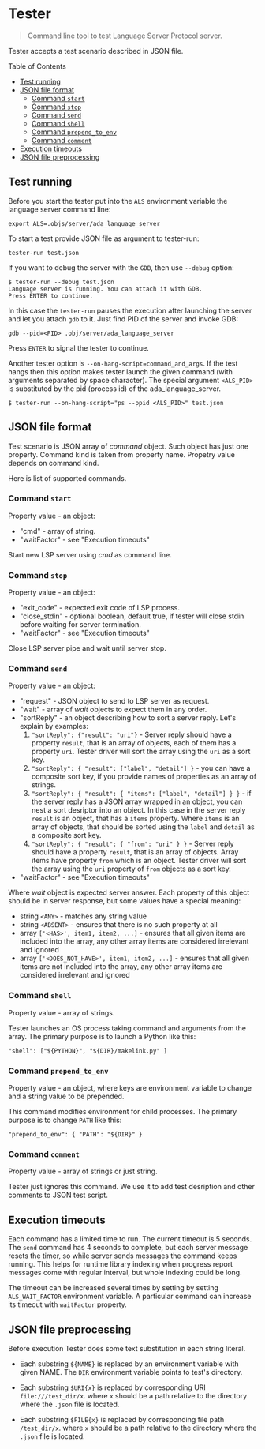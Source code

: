 Tester
======

> Command line tool to test Language Server Protocol server.

Tester accepts a test scenario described in JSON file.

Table of Contents

* [Test running](#test-running)
* [JSON file format](#json-file-format)
   * [Command `start`](#command-start)
   * [Command `stop`](#command-stop)
   * [Command `send`](#command-send)
   * [Command `shell`](#command-shell)
   * [Command `prepend_to_env`](#command-prepend_to_env)
   * [Command `comment`](#command-comment)
* [Execution timeouts](#execution-timeouts)
* [JSON file preprocessing](#json-file-preprocessing)

Test running
------------

Before you start the tester put into the `ALS` environment
variable the language server command line:

```
export ALS=.objs/server/ada_language_server
```

To start a test provide JSON file as argument to tester-run:
```
tester-run test.json
```

If you want to debug the server with the `GDB`, then use
`--debug` option:
```
$ tester-run --debug test.json
Language server is running. You can attach it with GDB.
Press ENTER to continue.
```

In this case the `tester-run` pauses the execution after
launching the server and let you attach `gdb` to it.
Just find PID of the server and invoke GDB:
```
gdb --pid=<PID> .obj/server/ada_language_server
```

Press `ENTER` to signal the tester to continue.

Another tester option is `--on-hang-script=command_and_args`.
If the test hangs then this option makes tester launch
the given command (with arguments separated by space character).
The special argument `<ALS_PID>` is substituted by the pid
(process id) of the ada_language_server.

```
$ tester-run --on-hang-script="ps --ppid <ALS_PID>" test.json
```

JSON file format
----------------

Test scenario is JSON array of _command_ object. Such object has
just one property. Command kind is taken from property name.
Propetry value depends on command kind.

Here is list of supported commands.

### Command `start`

Property value - an object:
 * "cmd" - array of string.
 * "waitFactor" - see "Execution timeouts"

Start new LSP server using _cmd_ as command line.

### Command `stop`

Property value - an object:
 * "exit_code" - expected exit code of LSP process.
 * "close_stdin" - optional boolean, default true, if tester will close stdin
   before waiting for server termination.
 * "waitFactor" - see "Execution timeouts"

Close LSP server pipe and wait until server stop.

### Command `send`
Property value - an object:

 * "request" - JSON object to send to LSP server as request.
 * "wait" - array of _wait_ objects to expect them in any order.
 * "sortReply" - an object describing how to sort a server reply. Let's
   explain by examples:
    1.  `"sortReply": {"result": "uri"}` - Server reply should have a property
       `result`, that is an array of objects, each of them has a property
       `uri`. Tester driver will sort the array using the `uri` as a sort key.
    2. `"sortReply": { "result": ["label", "detail"] }` - you can have a
       composite sort key, if you provide names of properties as an array
       of strings.
    3. `"sortReply": { "result": { "items": ["label", "detail"] } }` - if the
       server reply has a JSON array wrapped in an object, you can nest a sort
       desriptor into an object. In this case in the server reply `result` is
       an object, that has a `items` property. Where `items` is an array of
       objects, that should be sorted using the `label` and `detail` as a
       composite sort key.
    4. `"sortReply": { "result": { "from": "uri" } }` - Server reply should
       have a property `result`, that is an array of objects. Array items
       have property `from` which is an object. Tester driver will sort the
       array using the `uri` property of `from` objects as a sort key.
 * "waitFactor" - see "Execution timeouts"

Where _wait_ object is expected server answer. Each property of this object
should be in server response, but some values have a special meaning:
 * string `<ANY>`  - matches any string value
 * string `<ABSENT>` - ensures that there is no such property at all
 * array `['<HAS>', item1, item2, ...]` - ensures that all given items are
   included into the array, any other array items are considered irrelevant and ignored
 * array `['<DOES_NOT_HAVE>', item1, item2, ...]` - ensures that all given items are
   not included into the array, any other array items are considered irrelevant and ignored

### Command `shell`

Property value - array of strings.

Tester launches an OS process taking command and arguments from the array.
The primary purpose is to launch a Python like this:

    "shell": ["${PYTHON}", "${DIR}/makelink.py" ]

### Command `prepend_to_env`

Property value - an object, where keys are environment variable
to change and a string value to be prepended.

This command modifies environment for child processes.
The primary purpose is to change `PATH` like this:

    "prepend_to_env": { "PATH": "${DIR}" }

### Command `comment`

Property value - array of strings or just string.

Tester just ignores this command. We use it to add test desription and other
comments to JSON test script.

Execution timeouts
------------------

Each command has a limited time to run. The current timeout is 5 seconds.
The `send` command has 4 seconds to complete, but each server message resets
the timer, so while server sends messages the command keeps running.
This helps for runtime library indexing when progress report messages come
with regular interval, but whole indexing could be long.

The timeout can be increased several times by setting by setting
`ALS_WAIT_FACTOR` environment variable. A particular command can increase
its timeout with `waitFactor` property.

JSON file preprocessing
-----------------------

Before execution Tester does some text substitution in each string literal.
* Each substring `${NAME}` is replaced by an environment variable with
given NAME. The `DIR` environment variable points to test's directory.

* Each substring `$URI{x}` is replaced by corresponding URI `file:///test_dir/x`.
where `x` should be a path relative to the directory where the `.json` file is located.

* Each substring `$FILE{x}` is replaced by corresponding file path `/test_dir/x`.
where `x` should be a path relative to the directory where the `.json` file is located.
